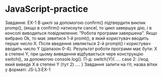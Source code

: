 # JavaScript-practice

Завдання: EX-1
В циклі за допомогою confirm() підтвердити виклик promp(),
(якщо в confirm() натиснути cancel, то цикл завершує дію, і в консолі виводиться повідомлення: "Робота програми завершена". Якщо вибрано Ok, то має зявитися 1-й promt(), в який користувач вводить перше число Х. Після введення зявляється 2-й prompt() і користувач вводить число Y (діапазон 0-4). Результат роботи програми має бути: X в степені Y, при цьому виведення відбувається чере конструкцію switch(), за допомогою console.log().
П-д:
switch(Y){
	....
	case 2:
	//код який виведе X в степені Y (тут 2)
	....
}
Завдання залити на гіт, назва вітки у форматі: JS-L3:EX-1
